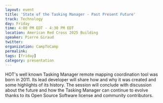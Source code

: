 ```yaml
---
layout: event
title: 'State of the Tasking Manager - Past Present Future'
track: Technology
day: Friday
time: 4:00 PM EDT - 4:30 PM EDT
location: American Red Cross 2025 Building
speaker: Pierre Giraud
twitter: 
organization: CampToCamp
permalink: 
tags: [friday]
category: presentation
---
```


HOT's well known Tasking Manager remote mapping coordination tool was born in 2011. Its lead developer will share how and why it was created and some highlights of its history. The session will conclude with discussion about the future and how the Tasking Manager can continue to evolve thanks to its Open Source Software license and community contributors.